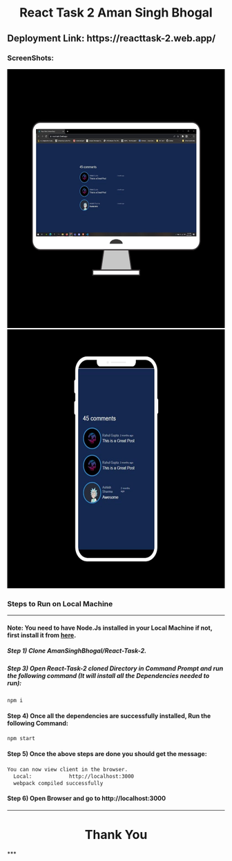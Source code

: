 <div align="center">
  <h1 align="center"> React Task 2 Aman Singh Bhogal</h1>
</div>

<h2>Deployment Link: https://reacttask-2.web.app/</h2>

### ScreenShots:

<div align="center">
  <img src="./public/images/A.jpg" height="600"  alt="SS1">
  <img src="./public/images/B.jpg" height="600"  alt="SS2">
</div>

### Steps to Run on Local Machine

***

#### Note: You need to have Node.Js installed in your Local Machine if not, first install it from <a href="https://nodejs.org/en/">here</a>.
##### Step 1) Clone AmanSinghBhogal/React-Task-2.
##### Step 3) Open React-Task-2 cloned Directory in Command Prompt and run the following command (It will install all the Dependencies needed to run):
```
npm i
```
#### Step 4) Once all the dependencies are successfully installed, Run the following Command:
```
npm start
```
#### Step 5) Once the above steps are done you should get the message:
    You can now view client in the browser.
      Local:            http://localhost:3000 
      webpack compiled successfully
#### Step 6) Open Browser and go to http://localhost:3000
***
<h1 align="center">Thank You</h1>
***